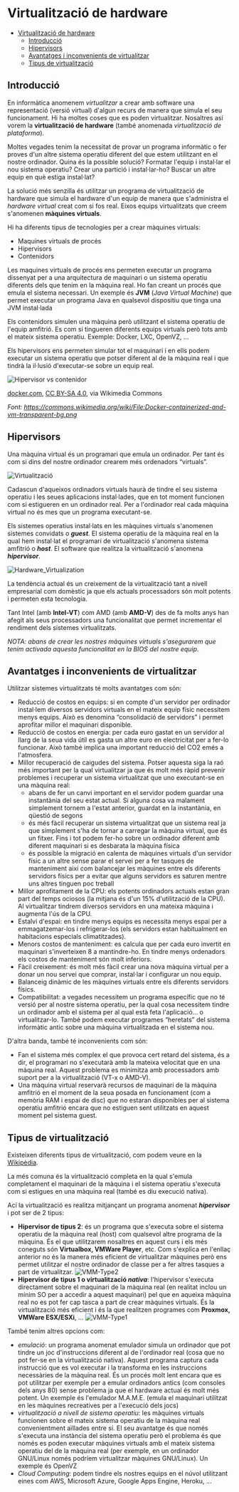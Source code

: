 # Virtualització de hardware
- [Virtualització de hardware](#virtualització-de-hardware)
  - [Introducció](#introducció)
  - [Hipervisors](#hipervisors)
  - [Avantatges i inconvenients de virtualitzar](#avantatges-i-inconvenients-de-virtualitzar)
  - [Tipus de virtualització](#tipus-de-virtualització)

## Introducció
En informàtica anomenem _virtualitzar_ a crear amb software una representació (versió virtual) d'algun recurs de manera que simula el seu funcionament. Hi ha moltes coses que es poden virtualitzar. Nosaltres así vorem la **virtualització de hardware** (també anomenada _virtualització de plataforma_).

Moltes vegades tenim la necessitat de provar un programa informàtic o fer proves d'un altre sistema operatiu diferent del que estem utilitzant en el nostre ordinador. Quina és la possible solució? Formatar l'equip i instal·lar el nou sistema operatiu? Crear una partició i instal·lar-ho? Buscar un altre equip en què estiga instal·lat?

La solució més senzilla és utilitzar un programa de virtualització de hardware que simula el hardware d'un equip de manera que s'administra el _hardware virtual_ creat com si fos real. Eixos equips virtualitzats que creem s'anomenen **màquines virtuals**.

Hi ha diferents tipus de tecnologies per a crear màquines virtuals:
- Maquines virtuals de procés
- Hipervisors
- Contenidors

Les maquines virtuals de procés ens permeten executar un programa dissenyat per a una arquitectura de maquinari o un sistema operatiu diferents dels que tenim en la màquina real. Ho fan creant un procés que emula el sistema necessari. Un exemple és **JVM** (_Java Virtual Machine_) que permet executar un programa Java en qualsevol dispositiu que tinga una JVM instal·lada

Els contenidors simulen una màquina però utilitzant el sistema operatiu de l'equip amfitrió. Es com si tingueren diferents equips virtuals però tots amb el mateix sistema operatiu. Exemple: Docker, LXC, OpenVZ, ...

Els hipervisors ens permeten simular tot el maquinari i en ells podem executar un sistema operatiu que potser diferent al de la màquina real i que tindrà la il·lusió d'executar-se sobre un equip real.

![Hipervisor vs contenidor](https://upload.wikimedia.org/wikipedia/commons/0/0a/Docker-containerized-and-vm-transparent-bg.png)

<a href="https://commons.wikimedia.org/wiki/File:Docker-containerized-and-vm-transparent-bg.png">docker.com</a>, <a href="https://creativecommons.org/licenses/by-sa/4.0">CC BY-SA 4.0</a>, via Wikimedia Commons

<cite>Font: https://commons.wikimedia.org/wiki/File:Docker-containerized-and-vm-transparent-bg.png</cite>

## Hipervisors
Una màquina virtual és un programari que emula un ordinador. Per tant és com si dins del nostre ordinador crearem més ordenadors “virtuals”.

![Virtualització](http://upload.wikimedia.org/wikipedia/commons/6/6e/Virtualization.JPG)

Cadascun d'aqueixos ordinadors virtuals haurà de tindre el seu sistema operatiu i les seues aplicacions instal·lades, que en tot moment funcionen com si estigueren en un ordinador real. Per a l'ordinador real cada màquina virtual no és mes que un programa executant-se.

Els sistemes operatius instal·lats en les màquines virtuals s'anomenen sistemes convidats o _**guest**_. El sistema operatiu de la màquina real en la qual hem instal·lat el programari de virtualització s'anomena sistema amfitrió o _**host**_. El software que realitza la virtualització s'anomena _**hipervisor**_.

![Hardware_Virtualization](http://upload.wikimedia.org/wikipedia/commons/thumb/0/08/Hardware_Virtualization_%28copy%29.svg/512px-Hardware_Virtualization_%28copy%29.svg.png)

La tendència actual és un creixement de la virtualització tant a nivell empresarial com domèstic ja que els actuals processadors són molt potents i permeten esta tecnologia.

Tant Intel (amb **Intel-VT**) com AMD (amb **AMD-V**) des de fa molts anys han afegit als seus processadors una funcionalitat que permet incrementar el rendiment dels sistemes virtualitzats. 

_NOTA: abans de crear les nostres màquines virtuals s'asegurarem que tenim activada aquesta funcionalitat en la BIOS del nostre equip_.

## Avantatges i inconvenients de virtualitzar
Utilitzar sistemes virtualitzats té molts avantatges com són:

*  Reducció de costos en equips: si en compte d'un servidor per ordinador instal·lem diversos servidors virtuals en el mateix equip físic necessitem menys equips. Això es denomina “consolidació de servidors” i permet aprofitar millor el maquinari disponible.
* Reducció de costos en energia: per cada euro gastat en un servidor al llarg de la seua vida útil es gasta un altre euro en electricitat per a fer-lo funcionar. Això també implica una important reducció del CO2 emés a l'atmosfera.
* Millor recuperació de caigudes del sistema. Potser aquesta siga la raó més important per la qual virtualitzar ja que és molt més ràpid prevenir problemes i recuperar un sistema virtualitzat que uno executant-se en una màquina real:
  * abans de fer un canvi important en el servidor podem guardar una instantània del seu estat actual. Si alguna cosa va malament simplement tornem a l'estat anterior, guardat en la instantània, en qüestió de segons
  * és més fàcil recuperar un sistema virtualitzat que un sistema real ja que simplement s'ha de tornar a carregar la màquina virtual, que és un fitxer. Fins i tot podem fer-ho sobre un ordinador diferent amb diferent maquinari si es desbarata la màquina física
  * és possible la migració en calenta de màquines virtuals d'un servidor físic a un altre sense parar el servei per a fer tasques de manteniment així com balancejar les màquines entre els diferents servidors físics per a evitar que alguns servidors es saturen mentre uns altres tinguen poc treball
* Millor aprofitament de la CPU: els potents ordinadors actuals estan gran part del temps ociosos (la mitjana és d'un 15% d'utilització de la CPU). Al virtualitzar tindrem diversos servidors en una mateixa màquina i augmenta l'ús de la CPU.
* Estalvi d'espai: en tindre menys equips es necessita menys espai per a emmagatzemar-los i refrigerar-los (els servidors estan habitualment en habitacions especials climatitzades).
* Menors costos de manteniment: es calcula que per cada euro invertit en maquinari s'inverteixen 8 a mantindre-ho. En tindre menys ordenadors els costos de manteniment són molt inferiors.
* Fàcil creixement: és molt més fàcil crear una nova màquina virtual per a donar un nou servei que comprar, instal·lar i configurar un nou equip.
* Balanceig dinàmic de les màquines virtuals entre els diferents servidors físics.
* Compatibilitat: a vegades necessitem un programa específic que no té versió per al nostre sistema operatiu, per la qual cosa necessitem tindre un ordinador amb el sistema per al qual està feta l'aplicació... o virtualitzar-lo. També podem executar programes “heretats” del sistema informàtic antic sobre una màquina virtualitzada en el sistema nou.

D'altra banda, també té inconvenients com són:
* Fan el sistema més complex el que provoca cert retard del sistema, és a dir, el programari no s'executarà amb la mateixa velocitat que en una màquina real. Aquest problema es minimitza amb processadors amb suport per a la virtualització (VT-x o AMD-V).
* Una màquina virtual reservarà recursos de maquinari de la màquina amfitrió en el moment de la seua posada en funcionament (com a memòria RAM i espai de disc) que no estaran disponibles per al sistema operatiu amfitrió encara que no estiguen sent utilitzats en aquest moment pel sistema guest.

## Tipus de virtualització
Existeixen diferents tipus de virtualització, com podem veure en la [Wikipèdia](http://es.wikipedia.org/wiki/M%C3%A1quina_virtual#T.C3.A9cnicas).

La més comuna és la virtualització completa en la qual s'emula completament el maquinari de la màquina i el sistema operatiu s'executa com si estigues en una màquina real (també es diu execució nativa).

Ací la virtualització es realitza mitjançant un programa anomenat _**hipervisor**_ i pot ser de 2 tipus:
* **Hipervisor de tipus 2**: és un programa que s'executa sobre el sistema operatiu de la màquina real (host) com qualsevol altre programa de la màquina. És el que utilitzarem nosaltres en aquest curs i els més coneguts són **Virtualbox, VMWare Player**, etc. Com s'explica en l'enllaç anterior no és la manera més eficient de virtualitzar màquines però ens permet utilitzar el nostre ordinador de classe per a fer altres tasques a part de virtualitzar.
![VMM-Type2](https://upload.wikimedia.org/wikipedia/commons/1/1a/VMM-Type2.JPG)
* **Hipervisor de tipus 1 o virtualització _nativa_**: l'hipervisor s'executa directament sobre el maquinari de la màquina real (en realitat inclou un mínim SO per a accedir a aquest maquinari) pel que en aqueixa màquina real no es pot fer cap tasca a part de crear màquines virtuals. És la virtualització més eficient i és la que realitzen programes com **Proxmox, VMWare ESX/ESXi**, ...
![VMM-Type1](https://upload.wikimedia.org/wikipedia/commons/5/53/VMM-Type1.JPG)

També tenim altres opcions com:
- _emulació_: un programa anomenat emulador simula un ordinador que pot tindre un joc d'instruccions diferent al de l'ordinador real (cosa que no pot fer-se en la virtualització nativa). Aquest programa captura cada instrucció que es vol executar i la transforma en les instruccions necessàries de la màquina real. És un procés molt lent encara que es pot utilitzar per exemple per a emular ordinadors antics (com consoles dels anys 80) sense problema ja que el hardware actual és molt més potent. Un exemple és l'emulador M.A.M.E. (emula el maquinari utilitzat en les màquines recreatives per a l'execució dels jocs)
- _virtualització a nivell de sistema operatiu_: les màquines virtuals funcionen sobre el mateix sistema operatiu de la màquina real convenientment aïllades entre sí. El seu avantatge és que només s'executa una instància del sistema operatiu però el problema és que només es poden executar màquines virtuals amb el mateix sistema operatiu del de la màquina real (per exemple, en un ordinador GNU/Linux només podríem virtualitzar màquines GNU/Linux). Un exemple és OpenVZ
- _Cloud Computing_: podem tindre els nostres equips en el núvol utilitzant eines com AWS, Microsoft Azure, Google Apps Engine, Heroku, ...